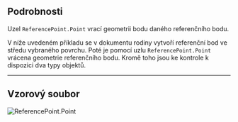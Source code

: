## Podrobnosti
Uzel `ReferencePoint.Point` vrací geometrii bodu daného referenčního bodu.

V níže uvedeném příkladu se v dokumentu rodiny vytvoří referenční bod ve středu vybraného povrchu. Poté je pomocí uzlu `ReferencePoint.Point` vrácena geometrie referenčního bodu. Kromě toho jsou ke kontrole k dispozici dva typy objektů.

___
## Vzorový soubor

![ReferencePoint.Point](./Revit.Elements.ReferencePoint.Point_img.jpg)
